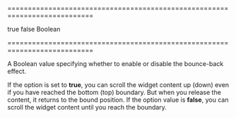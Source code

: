 ===========================================================================
<!--default-->true<!--/default-->
<!--custom_default_for_desktop-->false<!--/custom_default_for_desktop-->
<!--type-->Boolean<!--/type-->
===========================================================================

<!--shortDescription-->
A Boolean value specifying whether to enable or disable the bounce-back effect.
<!--/shortDescription-->

<!--fullDescription-->
If the option is set to **true**, you can scroll the widget content up (down) even if you have reached the bottom (top) boundary. But when you release the content, it returns to the bound position. If the option value is **false**, you can scroll the widget content until you reach the boundary.


<!--/fullDescription-->
